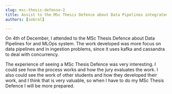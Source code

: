 ```yaml
---
slug: msc-thesis-defense-2
title: Assist to the MSc Thesis Defence about Data Pipelines integrated with MLOps
authors: [sobral]

---
```



On 4th of December, I attended to the MSc Thesis Defence about Data Pipelines for and MLOps system. The work developed was more focus on data pipelines and in ingestion problems, since it uses kafka and cassandra to deal with concurrency.

The experience of seeing a MSc Thesis Defence was very interesting. I could see how the process works and how the jury evaluates the work. I also could see the work of other students and how they developed their work, and I think that is very valuable, so when I have to do my MSc Thesis Defence I will be more prepared.
